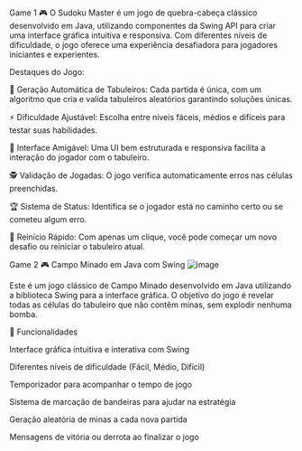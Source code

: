 Game 1 🎮 O Sudoku Master é um jogo de quebra-cabeça clássico desenvolvido em Java, utilizando componentes da Swing API para criar uma interface gráfica intuitiva e responsiva. Com diferentes níveis de dificuldade, o jogo oferece uma experiência desafiadora para jogadores iniciantes e experientes.

Destaques do Jogo:

🧩 Geração Automática de Tabuleiros: Cada partida é única, com um algoritmo que cria e valida tabuleiros aleatórios garantindo soluções únicas.

⚡ Dificuldade Ajustável: Escolha entre níveis fáceis, médios e difíceis para testar suas habilidades.

🎨 Interface Amigável: Uma UI bem estruturada e responsiva facilita a interação do jogador com o tabuleiro.

🕵️ Validação de Jogadas: O jogo verifica automaticamente erros nas células preenchidas.

🏆 Sistema de Status: Identifica se o jogador está no caminho certo ou se cometeu algum erro.

🔄 Reinício Rápido: Com apenas um clique, você pode começar um novo desafio ou reiniciar o tabuleiro atual.

Game 2 🎮 Campo Minado em Java com Swing
![image](https://github.com/user-attachments/assets/90278ed9-1957-452a-9cf9-712557799114)


Este é um jogo clássico de Campo Minado desenvolvido em Java utilizando a biblioteca Swing para a interface gráfica. O objetivo do jogo é revelar todas as células do tabuleiro que não contêm minas, sem explodir nenhuma bomba.

🚀 Funcionalidades

Interface gráfica intuitiva e interativa com Swing

Diferentes níveis de dificuldade (Fácil, Médio, Difícil)

Temporizador para acompanhar o tempo de jogo

Sistema de marcação de bandeiras para ajudar na estratégia

Geração aleatória de minas a cada nova partida

Mensagens de vitória ou derrota ao finalizar o jogo
